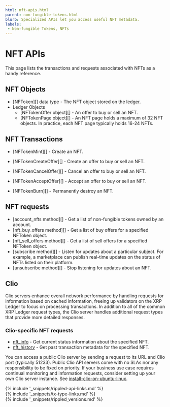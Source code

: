 ```yaml
---
html: nft-apis.html
parent: non-fungible-tokens.html
blurb: Specialized APIs let you access useful NFT metadata.
labels:
 - Non-fungible Tokens, NFTs
---
```

# NFT APIs

This page lists the transactions and requests associated with NFTs as a handy reference.

## NFT Objects

- [NFToken][] data type - The NFT object stored on the ledger.
- Ledger Objects
    - [NFTokenOffer object][] - An offer to buy or sell an NFT.
    - [NFTokenPage object][] - An NFT page holds a maximum of 32 NFT objects. In practice, each NFT page typically holds 16-24 NFTs.

## NFT Transactions

- [NFTokenMint][] - Create an NFT.

- [NFTokenCreateOffer][] - Create an offer to buy or sell an NFT.

- [NFTokenCancelOffer][] - Cancel an offer to buy or sell an NFT.

- [NFTokenAcceptOffer][] - Accept an offer to buy or sell an NFT.

- [NFTokenBurn][] - Permanently destroy an NFT.

## NFT requests

- [account_nfts method][] - Get a list of non-fungible tokens owned by an account.
- [nft_buy_offers method][] - Get a list of buy offers for a specified NFToken object.
- [nft_sell_offers method][] - Get a list of sell offers for a specified NFToken object.
- [subscribe method][] - Listen for updates about a particular subject. For example, a marketplace can publish real-time updates on the status of NFTs listed on their platform.
- [unsubscribe method][] - Stop listening for updates about an NFT.

## Clio

Clio servers enhance overall network performance by handling requests for information based on cached information, freeing up validators on the XRP Ledger to focus on processing transactions. In addition to all of the common XRP Ledger request types, the Clio server handles additional request types that provide more detailed responses.

### Clio-specific NFT requests

- [nft_info](nft_info.html) - Get current status information about the specified NFT.
- [nft_history](nft_history.html) - Get past transaction metadata for the specified NFT.

<!-- 
[nfts_by_issuer](nfts_by_issuer.html) - Get a list of all NFTs created by the specified issuer.
-->

You can access a public Clio server by sending a request to its URL and Clio port (typically 51233). Public Clio API servers come with no SLAs nor any responsibility to be fixed on priority. If your business use case requires continual monitoring and information requests, consider setting up your own Clio server instance. See [install-clio-on-ubuntu-linux](install-clio-on-ubuntu-linux.html).

<!--{# common link defs #}-->
{% include '_snippets/rippled-api-links.md' %}			
{% include '_snippets/tx-type-links.md' %}			
{% include '_snippets/rippled_versions.md' %}